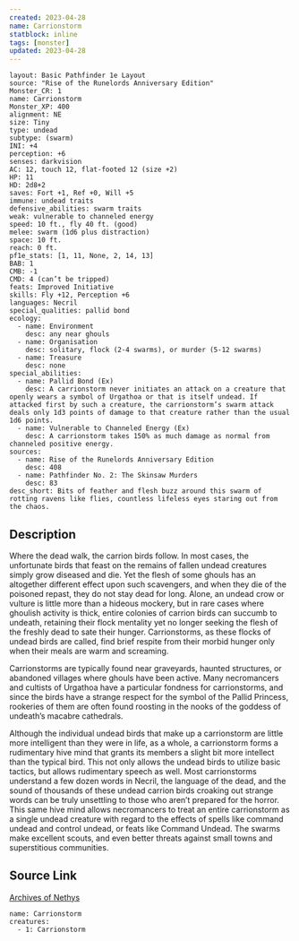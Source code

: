```yaml
---
created: 2023-04-28
name: Carrionstorm
statblock: inline
tags: [monster]
updated: 2023-04-28
---
```

```statblock
layout: Basic Pathfinder 1e Layout
source: "Rise of the Runelords Anniversary Edition"
Monster_CR: 1
name: Carrionstorm
Monster_XP: 400
alignment: NE
size: Tiny
type: undead
subtype: (swarm)
INI: +4
perception: +6
senses: darkvision
AC: 12, touch 12, flat-footed 12 (size +2)
HP: 11
HD: 2d8+2
saves: Fort +1, Ref +0, Will +5
immune: undead traits
defensive_abilities: swarm traits
weak: vulnerable to channeled energy
speed: 10 ft., fly 40 ft. (good)
melee: swarm (1d6 plus distraction)
space: 10 ft.
reach: 0 ft.
pf1e_stats: [1, 11, None, 2, 14, 13]
BAB: 1
CMB: -1
CMD: 4 (can’t be tripped)
feats: Improved Initiative
skills: Fly +12, Perception +6
languages: Necril
special_qualities: pallid bond
ecology:
  - name: Environment
    desc: any near ghouls
  - name: Organisation
    desc: solitary, flock (2-4 swarms), or murder (5-12 swarms)
  - name: Treasure
    desc: none
special_abilities:
  - name: Pallid Bond (Ex)
    desc: A carrionstorm never initiates an attack on a creature that openly wears a symbol of Urgathoa or that is itself undead. If attacked first by such a creature, the carrionstorm’s swarm attack deals only 1d3 points of damage to that creature rather than the usual 1d6 points.
  - name: Vulnerable to Channeled Energy (Ex)
    desc: A carrionstorm takes 150% as much damage as normal from channeled positive energy.
sources:
  - name: Rise of the Runelords Anniversary Edition
    desc: 408
  - name: Pathfinder No. 2: The Skinsaw Murders
    desc: 83
desc_short: Bits of feather and flesh buzz around this swarm of rotting ravens like flies, countless lifeless eyes staring out from the chaos. 
```
## Description
Where the dead walk, the carrion birds follow. In most cases, the unfortunate birds that feast on the remains of fallen undead creatures simply grow diseased and die. Yet the flesh of some ghouls has an altogether different effect upon such scavengers, and when they die of the poisoned repast, they do not stay dead for long. Alone, an undead crow or vulture is little more than a hideous mockery, but in rare cases where ghoulish activity is thick, entire colonies of carrion birds can succumb to undeath, retaining their flock mentality yet no longer seeking the flesh of the freshly dead to sate their hunger. Carrionstorms, as these flocks of undead birds are called, find brief respite from their morbid hunger only when their meals are warm and screaming. 

Carrionstorms are typically found near graveyards, haunted structures, or abandoned villages where ghouls have been active. Many necromancers and cultists of Urgathoa have a particular fondness for carrionstorms, and since the birds have a strange respect for the symbol of the Pallid Princess, rookeries of them are often found roosting in the nooks of the goddess of undeath’s macabre cathedrals. 

Although the individual undead birds that make up a carrionstorm are little more intelligent than they were in life, as a whole, a carrionstorm forms a rudimentary hive mind that grants its members a slight bit more intellect than the typical bird. This not only allows the undead birds to utilize basic tactics, but allows rudimentary speech as well. Most carrionstorms understand a few dozen words in Necril, the language of the dead, and the sound of thousands of these undead carrion birds croaking out strange words can be truly unsettling to those who aren’t prepared for the horror. This same hive mind allows necromancers to treat an entire carrionstorm as a single undead creature with regard to the effects of spells like command undead and control undead, or feats like Command Undead. The swarms make excellent scouts, and even better threats against small towns and superstitious communities.
## Source Link
[Archives of Nethys](https://aonprd.com/MonsterDisplay.aspx?ItemName=Carrionstorm)
```encounter-table
name: Carrionstorm
creatures:
  - 1: Carrionstorm
```
